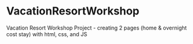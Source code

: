 # VacationResortWorkshop
Vacation Resort Workshop Project - creating 2 pages (home &amp; overnight cost stay) with html, css, and JS
